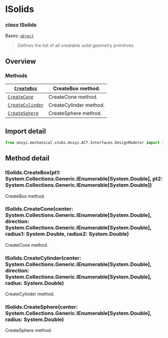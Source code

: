 <a id="isolids"></a>

# ISolids

<a id="ISolids"></a>

### *class* ISolids

Bases: [`object`](https://docs.python.org/3/library/functions.html#object)

> Defines the list of all creatable solid geometry primitives.

> <!-- !! processed by numpydoc !! -->

<a id="overview"></a>

## Overview

### Methods

| [`CreateBox`](#ISolids.CreateBox)           | CreateBox method.      |
|---------------------------------------------|------------------------|
| [`CreateCone`](#ISolids.CreateCone)         | CreateCone method.     |
| [`CreateCylinder`](#ISolids.CreateCylinder) | CreateCylinder method. |
| [`CreateSphere`](#ISolids.CreateSphere)     | CreateSphere method.   |

<a id="import-detail"></a>

## Import detail

```python
from ansys.mechanical.stubs.Ansys.ACT.Interfaces.DesignModeler import ISolids
```

<a id="method-detail"></a>

## Method detail

<a id="ISolids.CreateBox"></a>

### ISolids.CreateBox(pt1: System.Collections.Generic.IEnumerable[System.Double], pt2: System.Collections.Generic.IEnumerable[System.Double])

CreateBox method.

<!-- !! processed by numpydoc !! -->

<a id="ISolids.CreateCone"></a>

### ISolids.CreateCone(center: System.Collections.Generic.IEnumerable[System.Double], direction: System.Collections.Generic.IEnumerable[System.Double], radius1: System.Double, radius2: System.Double)

CreateCone method.

<!-- !! processed by numpydoc !! -->

<a id="ISolids.CreateCylinder"></a>

### ISolids.CreateCylinder(center: System.Collections.Generic.IEnumerable[System.Double], direction: System.Collections.Generic.IEnumerable[System.Double], radius: System.Double)

CreateCylinder method.

<!-- !! processed by numpydoc !! -->

<a id="ISolids.CreateSphere"></a>

### ISolids.CreateSphere(center: System.Collections.Generic.IEnumerable[System.Double], radius: System.Double)

CreateSphere method.

<!-- !! processed by numpydoc !! -->
